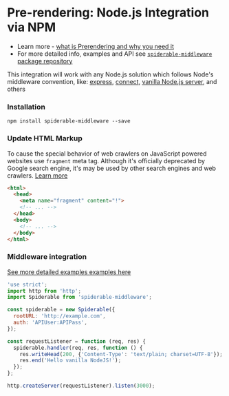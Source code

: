 # Pre-rendering: Node.js Integration via NPM

- Learn more - [what is Prerendering and why you need it](https://ostr.io/info/prerendering)
- For more detailed info, examples and API see [`spiderable-middleware` package repository](https://github.com/veliovgroup/spiderable-middleware)

This integration will work with any Node.js solution which follows Node's middleware convention, like: [express](https://www.npmjs.com/package/express), [connect](https://www.npmjs.com/package/connect), [vanilla Node.js server](https://nodejs.org/api/http.html), and others

### Installation

```shell
npm install spiderable-middleware --save
```

### Update HTML Markup

To cause the special behavior of web crawlers on JavaScript powered websites use `fragment` meta tag. Although it's officially deprecated by Google search engine, it's may be used by other search engines and web crawlers. [Learn more](https://developers.google.com/webmasters/ajax-crawling/docs/specification)

```html
<html>
  <head>
    <meta name="fragment" content="!">
    <!-- ... -->
  </head>
  <body>
    <!-- ... -->
  </body>
</html>
```

### Middleware integration

[See more detailed examples examples here](https://github.com/veliovgroup/spiderable-middleware/tree/master/examples)

```js
'use strict';
import http from 'http';
import Spiderable from 'spiderable-middleware';

const spiderable = new Spiderable({
  rootURL: 'http://example.com',
  auth: 'APIUser:APIPass',
});

const requestListener = function (req, res) {
  spiderable.handler(req, res, function () {
    res.writeHead(200, {'Content-Type': 'text/plain; charset=UTF-8'});
    res.end('Hello vanilla NodeJS!');
  });
};

http.createServer(requestListener).listen(3000);
```
